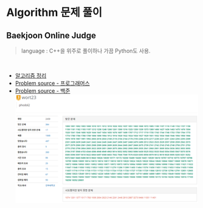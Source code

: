 <h1> Algorithm 문제 풀이</h1>

<h2> Baekjoon Online Judge</h2>

> language : C++을 위주로 풀이하나 가끔 Python도 사용.
<br>

- [알고리즘 정리](https://github.com/Park-Seung-Hun/Algorithm-Problem/blob/main/-%20%EC%95%8C%EA%B3%A0%EB%A6%AC%EC%A6%98%20%EC%A0%95%EB%A6%AC/README.md)
- [Problem source - 프로그래머스](https://programmers.co.kr/?utm_source=google&utm_medium=cpc&utm_campaign=coding_test&gclid=Cj0KCQiA34OBBhCcARIsAG32uvMEQBq-OsIkO_xZDSJE5qJpCOekkIIORr_BXv3ekZNxZfM0jDD-63IaApV2EALw_wcB)
- [Problem source - 백준](https://www.acmicpc.net "BaekJoon Online Judge")
![내가 해결한 문제](./-%20이미지/2021-02-07.PNG)
